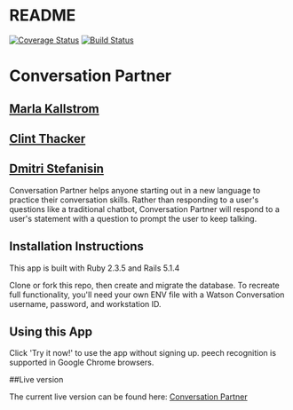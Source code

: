 # README
[![Coverage Status](https://coveralls.io/repos/github/m-kallstrom/conversation-partner/badge.svg?branch=master)](https://coveralls.io/github/m-kallstrom/conversation-partner?branch=master)
[![Build Status](https://travis-ci.org/m-kallstrom/conversation-partner.svg?branch=master)](https://travis-ci.org/m-kallstrom/conversation-partner)

# Conversation Partner

## [Marla Kallstrom](https://github.com/m-kallstrom)
## [Clint Thacker](https://github.com/archivefever)
## [Dmitri Stefanisin](https://github.com/imdmitri1)

Conversation Partner helps anyone starting out in a new language to practice their conversation skills. Rather than responding to a user's questions like a traditional chatbot, Conversation Partner will respond to a user's statement with a question to prompt the user to keep talking.

## Installation Instructions

This app is built with Ruby 2.3.5 and Rails 5.1.4

Clone or fork this repo, then create and migrate the database. To recreate full functionality, you'll need your own ENV file with a Watson Conversation username, password, and workstation ID.

## Using this App

Click 'Try it now!' to use the app without signing up. peech recognition is supported in Google Chrome browsers.



##Live version

The current live version can be found here:
[Conversation Partner](https://conversation-partner.herokuapp.com)


